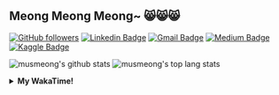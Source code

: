 ## Meong Meong Meong~ 😸😸😸

[![GitHub followers](https://img.shields.io/github/followers/musmeong?label=Follow&style=social)](https://github.com/musmeong/?tab=follow) [![Linkedin Badge](https://img.shields.io/badge/-Muhamad%20Mustain-blue?style=flat-square&logo=Linkedin&logoColor=white&link=https://www.linkedin.com/in/muhamad-mustain/)](https://www.linkedin.com/in/muhamad-mustain/) [![Gmail Badge](https://img.shields.io/badge/-muhmd.mustain@gmail.com-c14438?style=flat-square&logo=Gmail&logoColor=white&link=mailto:muhmd.mustain@gmail.com)](mailto:muhmd.mustain@gmail.com) [![Medium Badge](https://img.shields.io/badge/musmeong-12100E?style=flat-square&logo=medium&logoColor=white&link=https://www.medium.com/musmeong)](https://www.medium.com/musmeong) [![Kaggle Badge](https://img.shields.io/badge/-musmeong-20BEFF?style=flat-square&logo=Kaggle&logoColor=white&link=https://www.kaggle.com/musmeong)](https://www.kaggle.com/musmeong)

![musmeong's github stats](https://github-readme-stats.vercel.app/api?username=musmeong&show_icons=true&theme=tokyonight) 
![musmeong's top lang stats](https://github-readme-stats.vercel.app/api/top-langs/?username=musmeong&show_icons=true&theme=tokyonight&layout=compact&langs_count=10)

<details>
  <summary><b>My WakaTime!</b></summary>
  <br>
  
  <!--START_SECTION:waka-->
![Lines of code](https://img.shields.io/badge/From%20Hello%20World%20I%27ve%20Written-55057%20lines%20of%20code-blue)

**I'm an Early 🐤** 

```text
🌞 Morning    3 commits      █░░░░░░░░░░░░░░░░░░░░░░░░   3.61% 
🌆 Daytime    46 commits     █████████████░░░░░░░░░░░░   55.42% 
🌃 Evening    19 commits     █████░░░░░░░░░░░░░░░░░░░░   22.89% 
🌙 Night      15 commits     ████░░░░░░░░░░░░░░░░░░░░░   18.07%

```
📅 **I'm Most Productive on Saturday** 

```text
Monday       8 commits      ██░░░░░░░░░░░░░░░░░░░░░░░   9.64% 
Tuesday      6 commits      █░░░░░░░░░░░░░░░░░░░░░░░░   7.23% 
Wednesday    6 commits      █░░░░░░░░░░░░░░░░░░░░░░░░   7.23% 
Thursday     5 commits      █░░░░░░░░░░░░░░░░░░░░░░░░   6.02% 
Friday       19 commits     █████░░░░░░░░░░░░░░░░░░░░   22.89% 
Saturday     20 commits     ██████░░░░░░░░░░░░░░░░░░░   24.1% 
Sunday       19 commits     █████░░░░░░░░░░░░░░░░░░░░   22.89%

```


📊 **This Week I Spent My Time On** 

```text
⌚︎ Time Zone: Asia/Jakarta

💬 Programming Languages: 
Other                    54 mins             ███████████████████████░░   91.69% 
CSV                      4 mins              ██░░░░░░░░░░░░░░░░░░░░░░░   8.31%

🔥 Editors: 
Excel                    59 mins             █████████████████████████   100.0%

💻 Operating System: 
Windows                  59 mins             █████████████████████████   100.0%

```

**I Mostly Code in Jupyter Notebook** 

```text
Jupyter Notebook         7 repos             ████████████████░░░░░░░░░   63.64% 
Python                   2 repos             ████░░░░░░░░░░░░░░░░░░░░░   18.18% 
JavaScript               1 repo              ██░░░░░░░░░░░░░░░░░░░░░░░   9.09% 
Kotlin                   1 repo              ██░░░░░░░░░░░░░░░░░░░░░░░   9.09%

```



 Last Updated on 17/07/2021
<!--END_SECTION:waka-->
</details>
